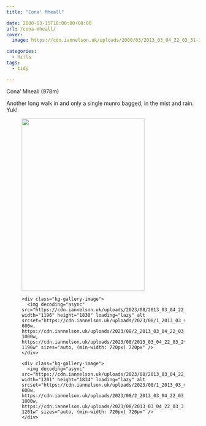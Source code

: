 ```yaml
---
title: "Cona' Mheall"

date: 2000-03-15T18:00:00+00:00
url: /cona-mheall/
cover: 
  image: https://cdn.iannelson.uk/uploads/2000/03/2013_03_04_22_03_31-1.jpg

categories:
  - Hills
tags:
  - tidy

---
```

Cona’ Mheall (978m)

Another long walk in and only a single munro bagged, in the mist and rain. Yuk!<figure class="kg-card kg-gallery-card kg-width-wide"> 

<div class="kg-gallery-container">
  <div class="kg-gallery-row">
    <div class="kg-gallery-image">
      <img decoding="async" src="https://cdn.iannelson.uk/uploads/2023/08/bjc01.jpg" width="320" height="450" loading="lazy" alt />
    </div>
    
    <div class="kg-gallery-image">
      <img decoding="async" src="https://cdn.iannelson.uk/uploads/2023/08/2013_03_04_22_03_29.jpg" width="1196" height="1830" loading="lazy" alt srcset="https://cdn.iannelson.uk/uploads/2023/08/1_2013_03_04_22_03_29.jpg 600w, https://cdn.iannelson.uk/uploads/2023/08/2_2013_03_04_22_03_29.jpg 1000w, https://cdn.iannelson.uk/uploads/2023/08/2013_03_04_22_03_29.jpg 1196w" sizes="auto, (min-width: 720px) 720px" />
    </div>
    
    <div class="kg-gallery-image">
      <img decoding="async" src="https://cdn.iannelson.uk/uploads/2023/08/2013_03_04_22_03_31.jpg" width="1201" height="1834" loading="lazy" alt srcset="https://cdn.iannelson.uk/uploads/2023/08/1_2013_03_04_22_03_31.jpg 600w, https://cdn.iannelson.uk/uploads/2023/08/2_2013_03_04_22_03_31.jpg 1000w, https://cdn.iannelson.uk/uploads/2023/08/2013_03_04_22_03_31.jpg 1201w" sizes="auto, (min-width: 720px) 720px" />
    </div>
  </div>
</div></figure>